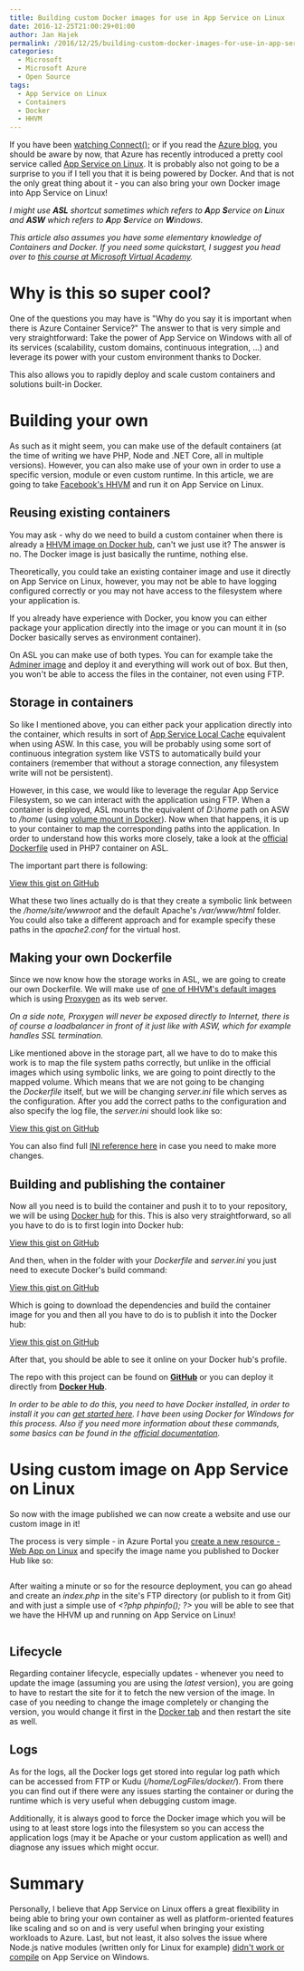 ```yaml
---
title: Building custom Docker images for use in App Service on Linux
date: 2016-12-25T21:00:29+01:00
author: Jan Hajek
permalink: /2016/12/25/building-custom-docker-images-for-use-in-app-service-on-linux/
categories:
  - Microsoft
  - Microsoft Azure
  - Open Source
tags:
  - App Service on Linux
  - Containers
  - Docker
  - HHVM
---
```


<p>If you have been <a href="https://connectevent.microsoft.com/">watching Connect();</a> or if you read the <a href="https://azure.microsoft.com/en-us/blog/">Azure blog</a>, you should be aware by now, that Azure has recently introduced a pretty cool service called <a href="https://docs.microsoft.com/en-us/azure/app-service/app-service-linux-readme">App Service on Linux</a>. It is probably also not going to be a surprise to you if I tell you that it is being powered by Docker. And that is not the only great thing about it - you can also bring your own Docker image into App Service on Linux!</p>

<!--more-->

<p><em>I might use&nbsp;<strong>ASL</strong> shortcut sometimes which refers to&nbsp;<strong>A</strong>pp&nbsp;<strong>S</strong>ervice on&nbsp;<strong>L</strong>inux and&nbsp;<strong>ASW</strong> which refers to&nbsp;<strong>A</strong>pp&nbsp;<strong>S</strong>ervice on&nbsp;<strong>W</strong>indows.</em></p>

<p><em>This article also assumes you have some elementary knowledge of Containers and Docker. If you need some quickstart, I suggest you head over to <a href="https://mva.microsoft.com/en-US/training-courses/exploring-microservices-in-docker-and-microsoft-azure-11796?l=FhWy8pmEB_004984382">this course at Microsoft Virtual Academy</a>.</em></p>

<h1>Why is this so super cool?</h1>

<p>One of the questions you may have is "Why do you say it is important when there is Azure Container Service?" The answer to that is very simple and very straightforward: Take the power of App Service on Windows with all of its services (scalability, custom domains, continuous integration, ...) and leverage its power&nbsp;with your custom environment thanks to Docker.</p>

<p>This also allows you to rapidly deploy and scale custom containers and solutions built-in Docker.</p>

<h1>Building your own</h1>

<p>As such as it might seem, you can make use of the default containers (at the time of writing we have PHP, Node and .NET Core, all in multiple versions). However, you can also make use of your own in order to use a specific version, module or even custom runtime. In this article, we are going to take <a href="http://hhvm.com/">Facebook's HHVM</a>&nbsp;and run it on App Service on Linux.</p>

<h2>Reusing existing&nbsp;containers</h2>

<p>You may ask - why do we need to build a custom container when there is already a <a href="https://hub.docker.com/r/hhvm/hhvm/">HHVM image on Docker hub</a>, can't we just use it? The answer is no. The Docker image is just basically the runtime, nothing else.</p>

<p>Theoretically, you could take an existing container image and use it directly on App Service on Linux, however, you may not be able to have logging configured correctly or you may not have access to the filesystem where your application is.</p>

<p>If you already have experience with Docker, you know you can either package your application directly into the image or you can mount it in (so Docker basically serves as environment container).</p>

<p>On ASL you can make use of both types. You can for example take the <a href="https://hub.docker.com/r/clue/adminer/">Adminer&nbsp;image</a> and deploy it and everything will work out of box. But then, you won't be able to access the files in the container, not even using FTP.</p>

<h2>Storage in containers</h2>

<p>So like I mentioned above, you can either pack your application directly into the container, which results in sort of <a href="https://docs.microsoft.com/en-us/azure/app-service/app-service-local-cache">App Service Local Cache</a> equivalent when using ASW. In this case, you will be probably using some sort of continuous integration system like VSTS to automatically build your containers (remember that without a storage connection, any filesystem write will not be persistent).</p>

<p>However, in this case, we would like to leverage the regular App Service Filesystem, so we can interact with the application using FTP. When a container is deployed, ASL mounts the equivalent of&nbsp;<em>D:\home</em> path on ASW to&nbsp;<em>/home</em> (using <a href="https://docs.docker.com/engine/tutorials/dockervolumes/">volume mount in Docker</a>). Now when that happens, it is up to your container to map the corresponding paths into the application. In order to understand how this works more closely, take a look at the <a href="https://github.com/appsvc/php/blob/master/7.0.6-apache/Dockerfile">official Dockerfile</a> used in PHP7 container on ASL.</p>

<p>The important part there is following:</p>
<div class="wp-block-coblocks-gist"><script src="https://gist.github.com/hajekj/17ab3a7a18b1ad545ff000252dc35451.js?file=187.1.Dockerfile"></script><noscript><a href="https://gist.github.com/hajekj/17ab3a7a18b1ad545ff000252dc35451#file-187-1.Dockerfile">View this gist on GitHub</a></noscript></div>

<p>What these two lines actually do is that they create a symbolic link between the&nbsp;<em>/home/site/wwwroot</em> and the default Apache's <em>/var/www/html</em>&nbsp;folder. You could also take a different approach and for example specify these paths in the&nbsp;<em>apache2.conf</em> for the virtual host.</p>

<h2>Making your own Dockerfile</h2>

<p>Since we now know how the storage works in ASL, we are going to create our own Dockerfile. We will make use of <a href="https://github.com/hhvm/hhvm-docker/tree/master/hhvm-latest-proxygen">one of HHVM's default images</a> which is using <a href="https://docs.hhvm.com/hhvm/basic-usage/proxygen">Proxygen</a>&nbsp;as its web server.</p>

<p><em>On a side note, Proxygen will never be exposed directly to Internet, there is of course a loadbalancer in front of it just like with ASW, which for example handles SSL termination</em><em>.</em></p>

<p>Like mentioned above in the storage part, all we have to do to make this work is to map the file system paths correctly, but unlike in the official images which using symbolic links, we are going to point directly to the mapped volume. Which means that we are not going to be changing the&nbsp;<em>Dockerfile</em> itself, but we will be changing&nbsp;<em>server.ini</em> file which serves as the configuration. After you add the correct paths to the configuration and also specify the log file, the&nbsp;<em>server.ini</em> should look like so:</p>
<div class="wp-block-coblocks-gist"><script src="https://gist.github.com/hajekj/17ab3a7a18b1ad545ff000252dc35451.js?file=187-2.ini"></script><noscript><a href="https://gist.github.com/hajekj/17ab3a7a18b1ad545ff000252dc35451#file-187-2-ini">View this gist on GitHub</a></noscript></div>

<p>You can also find full <a href="https://docs.hhvm.com/hhvm/configuration/INI-settings">INI reference here</a>&nbsp;in case you need to make more changes.</p>

<h2>Building and publishing the container</h2>

<p>Now all you need is to build the container and push it to to your repository, we will be using <a href="https://hub.docker.com/">Docker hub</a> for this. This is also very straightforward, so all you have to do is to first login into Docker hub:</p>
<div class="wp-block-coblocks-gist"><script src="https://gist.github.com/hajekj/17ab3a7a18b1ad545ff000252dc35451.js?file=187-3.sh"></script><noscript><a href="https://gist.github.com/hajekj/17ab3a7a18b1ad545ff000252dc35451#file-187-3-sh">View this gist on GitHub</a></noscript></div>

<p>And then, when in the folder with your&nbsp;<em>Dockerfile</em> and&nbsp;<em>server.ini</em> you just need to execute Docker's build command:</p>
<div class="wp-block-coblocks-gist"><script src="https://gist.github.com/hajekj/17ab3a7a18b1ad545ff000252dc35451.js?file=187-4.sh"></script><noscript><a href="https://gist.github.com/hajekj/17ab3a7a18b1ad545ff000252dc35451#file-187-4-sh">View this gist on GitHub</a></noscript></div>

<p>Which is going to download the dependencies and build the container image for you and then all you have to do is to publish it into the Docker hub:</p>
<div class="wp-block-coblocks-gist"><script src="https://gist.github.com/hajekj/17ab3a7a18b1ad545ff000252dc35451.js?file=187-5.sh"></script><noscript><a href="https://gist.github.com/hajekj/17ab3a7a18b1ad545ff000252dc35451#file-187-5-sh">View this gist on GitHub</a></noscript></div>

<p>After that, you should be able to see it online on your Docker hub's profile.</p>

<p>The repo with this project can be found on <strong><a href="https://github.com/TheNetworg/appsvc-hhvm">GitHub</a></strong>&nbsp;or you can deploy it directly from <strong><a href="https://hub.docker.com/r/thenetworg/appsvc-hhvm/">Docker Hub</a></strong>.</p>

<p><em>In order to be able to do this, you need to have Docker installed, in order to install it you can <a href="https://docs.docker.com/engine/installation/">get started here</a>. I have been using Docker for Windows for this process. Also if you need more information about these commands, some basics can be found in the <a href="https://docs.docker.com/engine/tutorials/dockerimages/">official documentation</a>.</em></p>

<h1>Using custom image&nbsp;on App Service on Linux</h1>

<p>So now with the image published we can now create a website and use our custom image in it!</p>

<p>The process is very simple - in Azure Portal you <a href="https://ms.portal.azure.com/#create/Microsoft.AppSvcLinux">create a new resource - Web App on Linux</a>&nbsp;and specify the image name you published to Docker Hub like so:</p>
<!-- wp:image {"id":198,"align":"center","linkDestination":"custom","coblocks":[]} -->
<div class="wp-block-image"><figure class="aligncenter"><a href="/uploads/2016/12/appsvc-hhvm2.png"><img src="/uploads/2016/12/appsvc-hhvm2-300x295.png" alt="" class="wp-image-198"/></a></figure></div>
<!-- /wp:image -->
<p>After waiting a minute or so for the resource deployment, you can go ahead and create an&nbsp;<em>index.php</em> in the site's FTP directory (or publish to it from Git) and with just a simple use of&nbsp;<em>&lt;?php phpinfo(); ?&gt;</em> you will be able to see that we have the HHVM up and running on App Service on Linux!</p>
<!-- wp:image {"id":197,"align":"center","linkDestination":"custom","coblocks":[]} -->
<div class="wp-block-image"><figure class="aligncenter"><a href="/uploads/2016/12/appsvc-hhvm.png"><img src="/uploads/2016/12/appsvc-hhvm-300x181.png" alt="" class="wp-image-197"/></a></figure></div>
<!-- /wp:image -->
<h2>Lifecycle</h2>

<p>Regarding container lifecycle, especially updates - whenever you need to update the image (assuming you are using the&nbsp;<em>latest</em> version), you are going to have to restart the site for it to fetch the new version of the image. In case of you needing to change the image completely or changing the version, you would change it first in the&nbsp;<span style="text-decoration: underline;">Docker tab</span> and then restart the site as well.</p>

<h2>Logs</h2>

<p>As for the logs, all the Docker logs get stored into regular log path which can be accessed from FTP or Kudu (<em>/home/LogFiles/docker/</em>). From there you can find out if there were any issues starting the container or during the runtime which is very useful when debugging custom image.</p>

<p>Additionally, it is always good to force the Docker image which you will be using to at least store logs into the filesystem so you can access the application logs (may it be Apache or your custom application as well) and diagnose any issues which might occur.</p>

<h1>Summary</h1>

<p>Personally, I believe that App Service on Linux offers a great flexibility in being able to bring your own container as well as platform-oriented features like scaling and so on and is very useful when bringing your existing workloads to Azure. Last, but not least, it also solves the issue where Node.js native modules (written only for Linux for example)&nbsp;<a href="https://docs.microsoft.com/en-us/azure/nodejs-use-node-modules-azure-apps">didn't work or compile</a> on App Service on Windows.</p>
